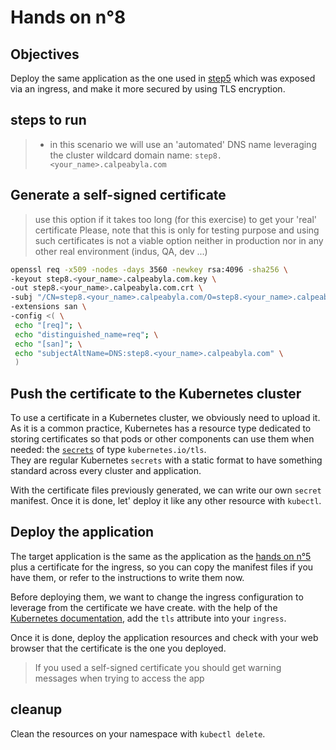 # Hands on n°8

## Objectives

Deploy the same application as the one used in [step5](../step-5/README.md) which was exposed via an ingress, and make it more secured by using TLS encryption.

## steps to run

> - in this scenario we will use an 'automated' DNS name leveraging the cluster wildcard domain name: `step8.<your_name>.calpeabyla.com`

## Generate a self-signed certificate

> use this option if it takes too long (for this exercise) to get your 'real' certificate
> Please, note that this is only for testing purpose and using such certificates is not a viable option neither in production nor in any other real environment (indus, QA, dev ...)

```bash
openssl req -x509 -nodes -days 3560 -newkey rsa:4096 -sha256 \
-keyout step8.<your_name>.calpeabyla.com.key \
-out step8.<your_name>.calpeabyla.com.crt \
-subj "/CN=step8.<your_name>.calpeabyla.com/O=step8.<your_name>.calpeabyla.com" \
-extensions san \
-config <( \
 echo "[req]"; \
 echo "distinguished_name=req"; \
 echo "[san]"; \
 echo "subjectAltName=DNS:step8.<your_name>.calpeabyla.com" \
 )
```

## Push the certificate to the Kubernetes cluster

To use a certificate in a Kubernetes cluster, we obviously need to upload it. As it is a common practice, Kubernetes has a resource type dedicated to storing certificates so that pods or other components can use them when needed: the [`secrets`](https://kubernetes.io/docs/concepts/configuration/secret/) of type `kubernetes.io/tls`.  
They are regular Kubernetes `secrets` with a static format to have something standard across every cluster and application.

With the certificate files previously generated, we can write our own `secret` manifest. Once it is done, let' deploy it like any other resource with `kubectl`.

## Deploy the application

The target application is the same as the application as the [hands on n°5](../step-5/README.md) plus a certificate for the ingress, so you can copy the manifest files if you have them, or refer to the instructions to write them now.

Before deploying them, we want to change the ingress configuration to leverage from the certificate we have create. with the help of the [Kubernetes documentation](https://kubernetes.io/docs/concepts/services-networking/ingress/#tls), add the `tls` attribute into your `ingress`.

Once it is done, deploy the application resources and check with your web browser that the certificate is the one you deployed.

> If you used a self-signed certificate you should get warning messages when trying to access the app

## cleanup

Clean the resources on your namespace with `kubectl delete`.
